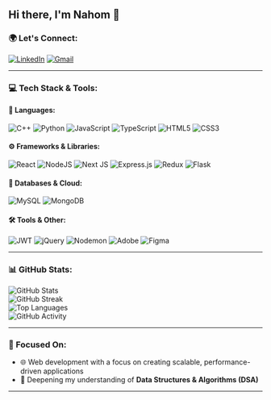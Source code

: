 ## Hi there, I'm Nahom 👋

### 🌍 Let's Connect:
[![LinkedIn](https://img.shields.io/badge/LinkedIn-%230077B5.svg?logo=linkedin&logoColor=white)](https://linkedin.com/in/nahom-en)  [![Gmail](https://img.shields.io/badge/Gmail-%23EA4335.svg?logo=gmail&logoColor=white)](mailto:nahom1endashaw@gmail.com)

---

### 💻 Tech Stack & Tools:
#### 🔧 **Languages:**
![C++](https://img.shields.io/badge/c++-%2300599C.svg?style=for-the-badge&logo=c%2B%2B&logoColor=white) ![Python](https://img.shields.io/badge/python-3670A0?style=for-the-badge&logo=python&logoColor=ffdd54) ![JavaScript](https://img.shields.io/badge/javascript-%23323330.svg?style=for-the-badge&logo=javascript&logoColor=%23F7DF1E) ![TypeScript](https://img.shields.io/badge/typescript-%23007ACC.svg?style=for-the-badge&logo=typescript&logoColor=white) ![HTML5](https://img.shields.io/badge/html5-%23E34F26.svg?style=for-the-badge&logo=html5&logoColor=white) ![CSS3](https://img.shields.io/badge/css3-%231572B6.svg?style=for-the-badge&logo=css3&logoColor=white)

#### ⚙️ **Frameworks & Libraries:**
![React](https://img.shields.io/badge/react-%2320232a.svg?style=for-the-badge&logo=react&logoColor=%2361DAFB) ![NodeJS](https://img.shields.io/badge/node.js-6DA55F?style=for-the-badge&logo=node.js&logoColor=white) ![Next JS](https://img.shields.io/badge/Next-black?style=for-the-badge&logo=next.js&logoColor=white) ![Express.js](https://img.shields.io/badge/express.js-%23404d59.svg?style=for-the-badge&logo=express&logoColor=%2361DAFB) ![Redux](https://img.shields.io/badge/redux-%23593d88.svg?style=for-the-badge&logo=redux&logoColor=white) ![Flask](https://img.shields.io/badge/flask-%23000.svg?style=for-the-badge&logo=flask&logoColor=white)

#### 📡 **Databases & Cloud:**
![MySQL](https://img.shields.io/badge/mysql-4479A1.svg?style=for-the-badge&logo=mysql&logoColor=white) ![MongoDB](https://img.shields.io/badge/MongoDB-%234ea94b.svg?style=for-the-badge&logo=mongodb&logoColor=white)

#### 🛠️ **Tools & Other:**
![JWT](https://img.shields.io/badge/JWT-black?style=for-the-badge&logo=JSON%20web%20tokens) ![jQuery](https://img.shields.io/badge/jquery-%230769AD.svg?style=for-the-badge&logo=jquery&logoColor=white) ![Nodemon](https://img.shields.io/badge/NODEMON-%23323330.svg?style=for-the-badge&logo=nodemon&logoColor=%BBDEAD) ![Adobe](https://img.shields.io/badge/adobe-%23FF0000.svg?style=for-the-badge&logo=adobe&logoColor=white) ![Figma](https://img.shields.io/badge/figma-%23F24E1E.svg?style=for-the-badge&logo=figma&logoColor=white)

---

### 📊 GitHub Stats:
![GitHub Stats](https://github-readme-stats.vercel.app/api?username=nahom-en&theme=radical&hide_border=true&include_all_commits=true&count_private=true)<br/>
![GitHub Streak](https://github-readme-streak-stats.herokuapp.com/?user=nahom-en&theme=radical&hide_border=true)<br/>
![Top Languages](https://github-readme-stats.vercel.app/api/top-langs/?username=nahom-en&theme=radical&hide_border=true&include_all_commits=true&count_private=true&layout=compact)<br/>
![GitHub Activity](https://activity-graph.herokuapp.com/graph?username=nahom-en&theme=radical&hide_border=true)

---

### 🎯 Focused On:
- 🌐 Web development with a focus on creating scalable, performance-driven applications
- 🧠 Deepening my understanding of **Data Structures & Algorithms (DSA)**

---
